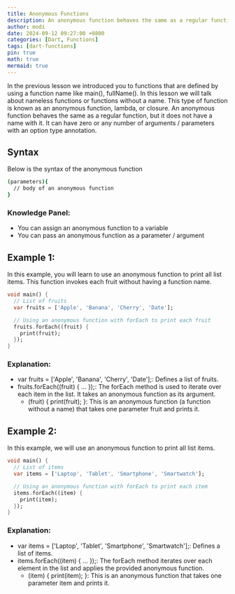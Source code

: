 ```yaml
---
title: Anonymous Functions
description: An anonymous function behaves the same as a regular function, but it does not have a name with it.
author: modi
date: 2024-09-12 09:27:00 +0800
categories: [Dart, Functions]
tags: [dart-functions]
pin: true
math: true
mermaid: true
---
```


In the previous lesson we introduced you to functions that are defined by using a function name like main(), fullName(). In this lesson we will talk about nameless functions or functions without a name. This type of function is known as an anonymous function, lambda, or closure. An anonymous function behaves the same as a regular function, but it does not have a name with it. It can have zero or any number of arguments / parameters with an option type annotation.

## Syntax 
Below is the syntax of the anonymous function

```bash
(parameters){
  // body of an anonymous function
}
```

### Knowledge Panel:
- You can assign an anonymous function to a variable
- You can pass an anonymous function as a parameter / argument


## Example 1:

In this example, you will learn to use an anonymous function to print all list items. This function invokes each fruit without having a function name.

```dart
void main() {
  // List of fruits
  var fruits = ['Apple', 'Banana', 'Cherry', 'Date'];

  // Using an anonymous function with forEach to print each fruit
  fruits.forEach((fruit) {
    print(fruit);
  });
}
```

### Explanation:
- var fruits = ['Apple', 'Banana', 'Cherry', 'Date'];: Defines a list of fruits.
- fruits.forEach((fruit) { ... });: The forEach method is used to iterate over each item in the list. It takes an anonymous function as its argument.
   - (fruit) { print(fruit); }: This is an anonymous function (a function without a name) that takes one parameter fruit and prints it.


## Example 2:

In this example, we will use an anonymous function to print all list items.

```dart
void main() {
  // List of items
  var items = ['Laptop', 'Tablet', 'Smartphone', 'Smartwatch'];

  // Using an anonymous function with forEach to print each item
  items.forEach((item) {
    print(item);
  });
}
```

### Explanation:
- var items = ['Laptop', 'Tablet', 'Smartphone', 'Smartwatch'];: Defines a list of items.
- items.forEach((item) { ... });: The forEach method iterates over each element in the list and applies the provided anonymous function.
   - (item) { print(item); }: This is an anonymous function that takes one parameter item and prints it.